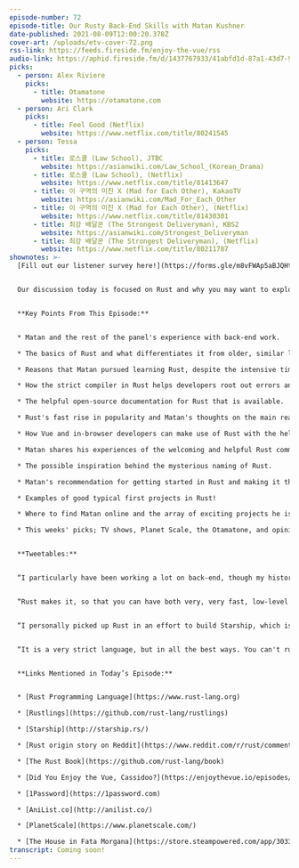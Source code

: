 ```yaml
---
episode-number: 72
episode-title: Our Rusty Back-End Skills with Matan Kushner
date-published: 2021-08-09T12:00:20.378Z
cover-art: /uploads/etv-cover-72.png
rss-link: https://feeds.fireside.fm/enjoy-the-vue/rss
audio-link: https://aphid.fireside.fm/d/1437767933/41abfd1d-87a1-43d7-94d9-7fda3a5120e1/f9f254aa-cc50-4ce8-8386-6102f3406055.mp3
picks:
  - person: Alex Riviere
    picks:
      - title: Otamatone
        website: https://otamatone.com
  - person: Ari Clark
    picks:
      - title: Feel Good (Netflix)
        website: https://www.netflix.com/title/80241545
  - person: Tessa
    picks:
      - title: 로스쿨 (Law School), JTBC
        website: https://asianwiki.com/Law_School_(Korean_Drama)
      - title: 로스쿨 (Law School), (Netflix)
        website: https://www.netflix.com/title/81413647
      - title: 이 구역의 미친 X (Mad for Each Other), KakaoTV
        website: https://asianwiki.com/Mad_For_Each_Other
      - title: 이 구역의 미친 X (Mad for Each Other), (Netflix)
        website: https://www.netflix.com/title/81430301
      - title: 최강 배달꾼 (The Strongest Deliveryman), KBS2
        website: https://asianwiki.com/Strongest_Deliveryman
      - title: 최강 배달꾼 (The Strongest Deliveryman), (Netflix)
        website: https://www.netflix.com/title/80211787
shownotes: >-
  [Fill out our listener survey here!](https://forms.gle/m8vFWAp5aBJQHtd3A)


  Our discussion today is focused on Rust and why you may want to explore this popular language. Here to help us get into the subject is Matan Kushner, who is a developer at CodeSandbox, while also working on AniList and Starship! We start off our chat taking a survey of the panel's back-end experience before Matan broaches the topic of Rust and why he initially dedicated the time to learn it. Our guest explains why he values the language and the fail-safe type features of the strict compiler, which allow a lot more peace of mind around shipping. We also get to hear from Matan about the best ways to go about learning Rust and the benefits of having a singular source of knowledge to this end. We also find time to discuss the community attached to Rust, how Matan uses it in his different endeavors, and how the language can be used for in-browser development. We round out the episode with some colorful picks that might excite you, so for all this and a whole lot more fun conversation, join us on Enjoy the Vue!


  **Key Points From This Episode:**


  * Matan and the rest of the panel's experience with back-end work. 

  * The basics of Rust and what differentiates it from older, similar languages. 

  * Reasons that Matan pursued learning Rust, despite the intensive time investment. 

  * How the strict compiler in Rust helps developers root out errors and ship better code. 

  * The helpful open-source documentation for Rust that is available.

  * Rust's fast rise in popularity and Matan's thoughts on the main reasons for this. 

  * How Vue and in-browser developers can make use of Rust with the help of WebAssembly. 

  * Matan shares his experiences of the welcoming and helpful Rust community.

  * The possible inspiration behind the mysterious naming of Rust. 

  * Matan's recommendation for getting started in Rust and making it through 'The Rust Book'. 

  * Examples of good typical first projects in Rust! 

  * Where to find Matan online and the array of exciting projects he is currently a part of.

  * This weeks' picks; TV shows, Planet Scale, the Otamatone, and opinions on AirPods.


  **Tweetables:**


  “I particularly have been working a lot on back-end, though my history lies primarily with front-end. This is my first full-time job, where back-end was a real responsibility.” — [@matchai](https://twitter.com/matchai) \[0:03:05]


  “Rust makes it, so that you can have both very, very fast, low-level processing, while having the guarantees that exist in higher level languages, like JavaScript.” — [@matchai](https://twitter.com/matchai) \[0:05:09]


  “I personally picked up Rust in an effort to build Starship, which is, it's an open source project of mine.” — [@matchai](https://twitter.com/matchai) \[0:07:32]


  “It is a very strict language, but in all the best ways. You can't run into impossible states. You can't run into unaccounted errors. Rust will tell you at compile time, if any possible error state can happen, which makes you very confident in the code you ship.” — [@matchai](https://twitter.com/matchai) \[0:09:45]


  **Links Mentioned in Today’s Episode:**


  * [Rust Programming Language](https://www.rust-lang.org)

  * [Rustlings](https://github.com/rust-lang/rustlings)

  * [Starship](http://starship.rs/)

  * [Rust origin story on Reddit](https://www.reddit.com/r/rust/comments/2rapx0/what_is_the_origin_of_the_name_rust/cnex8wi)

  * [The Rust Book](https://github.com/rust-lang/book)

  * [Did You Enjoy the Vue, Cassidoo?](https://enjoythevue.io/episodes/63)

  * [1Password](https://1password.com)

  * [AniList.co](http://anilist.co/)

  * [PlanetScale](https://www.planetscale.com/)

  * [The House in Fata Morgana](https://store.steampowered.com/app/303310/The_House_in_Fata_Morgana/) (Steam, PlayStation 4, PlayStation Vita, iOS, Microsoft Windows, Nintendo 3DS, Nintendo Switch)
transcript: Coming soon!
---
```

